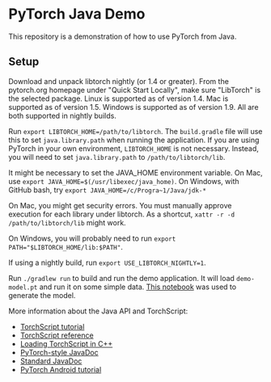 # PyTorch Java Demo

This repository is a demonstration of how to use PyTorch from Java.

## Setup

Download and unpack libtorch nightly (or 1.4 or greater).
From the pytorch.org homepage under "Quick Start Locally",
make sure "LibTorch" is the selected package.
Linux is supported as of version 1.4.
Mac is supported as of version 1.5.
Windows is supported as of version 1.9.
All are both supported in nightly builds.

Run `export LIBTORCH_HOME=/path/to/libtorch`.
The `build.gradle` file will use this to set `java.library.path`
when running the application.
If you are using PyTorch in your own environment,
`LIBTORCH_HOME` is not necessary.
Instead, you will need to set `java.library.path` to `/path/to/libtorch/lib`.

It might be necessary to set the JAVA_HOME environment variable.
On Mac, use `export JAVA_HOME=$(/usr/libexec/java_home)`.
On Windows, with GitHub bash, try `export JAVA_HOME=/c/Progra~1/Java/jdk-*`

On Mac, you might get security errors.
You must manually approve execution for each library under libtorch.
As a shortcut, `xattr -r -d /path/to/libtorch/lib` might work.

On Windows, you will probably need to run
`export PATH="$LIBTORCH_HOME/lib:$PATH"`.

If using a nightly build, run `export USE_LIBTORCH_NIGHTLY=1`.

Run `./gradlew run` to build and run the demo application.
It will load `demo-model.pt` and run it on some simple data.
[This notebook](TorchScriptForJavaDemo.ipynb) was used to generate the model.

More information about the Java API and TorchScript:
- [TorchScript tutorial](https://pytorch.org/tutorials/beginner/Intro_to_TorchScript_tutorial.html)
- [TorchScript reference](https://pytorch.org/docs/stable/jit.html)
- [Loading TorchScript in C++](https://pytorch.org/tutorials/advanced/cpp_export.html)
- [PyTorch-style JavaDoc](https://pytorch.org/docs/stable/packages.html)
- [Standard JavaDoc](https://pytorch.org/javadoc/1.4.0/)
- [PyTorch Android tutorial](https://pytorch.org/mobile/android/)
